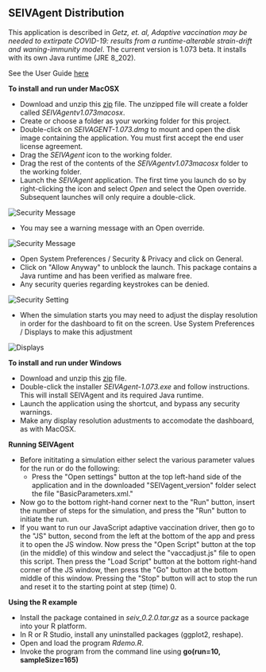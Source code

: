 ## SEIVAgent Distribution
This application is described in *Getz, et. al, Adaptive vaccination may be needed to extirpate COVID-19: results from a runtime-alterable strain-drift and waning-immunity model*. The current version is 1.073 beta. It installs with its own Java runtime (JRE 8_202).

See the User Guide [here](https://wiki.numerusinc.com/index.php/SEIVAgent_IBM_Epidemic_Simulator)

**To install and run under MacOSX**
* Download and unzip this [zip](https://github.com/rmsalter/SEIVAgent_distribution/releases/download/SEIVAgent_v1.073beta/SEIVAgent1.073macosx.zip) file. The unzipped file will create a folder called *SEIVAgentv1.073macosx*.
* Create or choose a folder as your working folder for this project.
* Double-click on *SEIVAGENT-1.073.dmg* to mount and open the disk image containing the application. You must first accept the end user license agreement.
* Drag the *SEIVAgent* icon to the working folder.
* Drag the rest of the contents of the *SEIVAgentv1.073macosx* folder to the working folder.
* Launch the *SEIVAgent* application. The first time you launch do so by right-clicking the icon and select *Open* and select the Open override. Subsequent launches will only require a double-click. 

![Security Message](https://github.com/rmsalter/SEIVAgent_distribution/releases/download/SEIVAgent_v1.071beta/Screen.Shot.2021-06-24.at.13.33.40.png)

* You may see a warning message with an Open override. 

![Security Message](https://github.com/rmsalter/SEIVAgent_distribution/releases/download/SEIVAgent_v1.071beta/Screen.Shot.2021-06-14.at.22.19.25.png)

  * Open System Preferences / Security & Privacy and click on General.
  * Click on "Allow Anyway" to unblock the launch. This package contains a Java runtime and has been verified as malware free.
  * Any security queries regarding keystrokes can be denied.

![Security Setting](https://github.com/rmsalter/SEIVAgent_distribution/releases/download/SEIVAgent_v1.071beta/Screen.Shot.2021-06-14.at.22.19.46.png)

* When the simulation starts you may need to adjust the display resolution in order for the dashboard to fit on the screen. Use System Preferences / Displays to make this adjustment

![Displays](https://github.com/rmsalter/SEIVAgent_distribution/releases/download/SEIVAgent_v1.071beta/Screen.Shot.2021-06-14.at.22.22.11.png)

**To install and run under Windows**
* Download and unzip this [zip](https://github.com/rmsalter/SEIVAgent_distribution/releases/download/SEIVAgent_v1.073beta/SEIVAgent1.073win.zip) file. 
* Double-click the installer *SEIVAgent-1.073.exe* and follow instructions. This will install SEIVAgent and its required Java runtime.
* Launch the application using the shortcut, and bypass any security warnings.
* Make any display resolution adustments to accomodate the dashboard, as with MacOSX.

**Running SEIVAgent**
* Before inititating a simulation either select the various parameter values for the run or do the following: 
  * Press the "Open settings" button at the top left-hand side of the application and in the downloaded "SEIVagent_version" folder select the file "BasicParameters.xml."
* Now go to the bottom right-hand corner next to the "Run" button, insert the number of steps for the simulation, and press the "Run" button to initiate the run.
* If you want to run our JavaScript adaptive vaccination driver, then go to the "JS" button, second from the left at the bottom of the app and press it to open the JS window.  Now press the "Open Script" button at the top (in the middle) of this window and select the "vaccadjust.js" file to open this script.  Then press the "Load Script" button at the bottom right-hand corner of the JS window, then press the "Go" button at the bottom middle of this window.  Pressing the "Stop" button will act to stop the run and reset it to the starting point at step (time) 0.

**Using the R example**
* Install the package contained in *seiv_0.2.0.tar.gz* as a source package into your R platform.
* In R or R Studio, install any uninstalled packages (ggplot2, reshape).
* Open and load the program *Rdemo.R*.
* Invoke the program from the command line using **go(run=10, sampleSize=165)**
